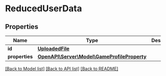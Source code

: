 # ReducedUserData

## Properties
Name | Type | Description | Notes
------------ | ------------- | ------------- | -------------
**id** | [**UploadedFile**](UploadedFile.md) |  | [optional] 
**properties** | [**OpenAPI\Server\Model\GameProfileProperty**](GameProfileProperty.md) |  | [optional] 

[[Back to Model list]](../README.md#documentation-for-models) [[Back to API list]](../README.md#documentation-for-api-endpoints) [[Back to README]](../README.md)


